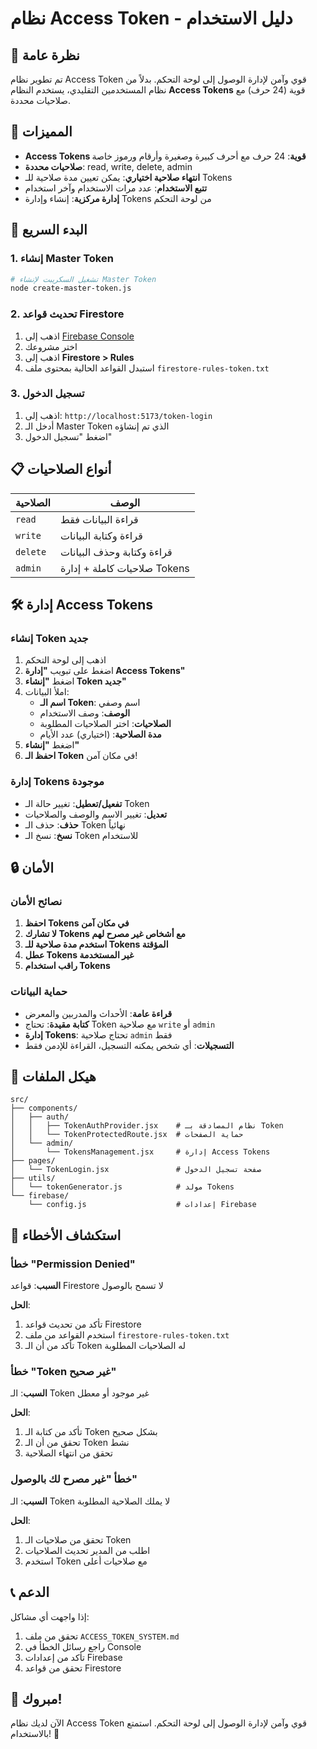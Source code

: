 # نظام Access Token - دليل الاستخدام

## 🎯 نظرة عامة

تم تطوير نظام Access Token قوي وآمن لإدارة الوصول إلى لوحة التحكم. بدلاً من نظام المستخدمين التقليدي، يستخدم النظام **Access Tokens** قوية (24 حرف) مع صلاحيات محددة.

## 🔑 المميزات

- **Access Tokens قوية**: 24 حرف مع أحرف كبيرة وصغيرة وأرقام ورموز خاصة
- **صلاحيات محددة**: read, write, delete, admin
- **انتهاء صلاحية اختياري**: يمكن تعيين مدة صلاحية للـ Tokens
- **تتبع الاستخدام**: عدد مرات الاستخدام وآخر استخدام
- **إدارة مركزية**: إنشاء وإدارة Tokens من لوحة التحكم

## 🚀 البدء السريع

### 1. إنشاء Master Token

```bash
# تشغيل السكريبت لإنشاء Master Token
node create-master-token.js
```

### 2. تحديث قواعد Firestore

1. اذهب إلى [Firebase Console](https://console.firebase.google.com)
2. اختر مشروعك
3. اذهب إلى **Firestore > Rules**
4. استبدل القواعد الحالية بمحتوى ملف `firestore-rules-token.txt`

### 3. تسجيل الدخول

1. اذهب إلى: `http://localhost:5173/token-login`
2. أدخل الـ Master Token الذي تم إنشاؤه
3. اضغط "تسجيل الدخول"

## 📋 أنواع الصلاحيات

| الصلاحية | الوصف |
|---------|-------|
| `read` | قراءة البيانات فقط |
| `write` | قراءة وكتابة البيانات |
| `delete` | قراءة وكتابة وحذف البيانات |
| `admin` | صلاحيات كاملة + إدارة Tokens |

## 🛠️ إدارة Access Tokens

### إنشاء Token جديد

1. اذهب إلى لوحة التحكم
2. اضغط على تبويب **"إدارة Access Tokens"**
3. اضغط **"إنشاء Token جديد"**
4. املأ البيانات:
   - **اسم الـ Token**: اسم وصفي
   - **الوصف**: وصف الاستخدام
   - **الصلاحيات**: اختر الصلاحيات المطلوبة
   - **مدة الصلاحية**: (اختياري) عدد الأيام
5. اضغط **"إنشاء"**
6. **احفظ الـ Token** في مكان آمن!

### إدارة Tokens موجودة

- **تفعيل/تعطيل**: تغيير حالة الـ Token
- **تعديل**: تغيير الاسم والوصف والصلاحيات
- **حذف**: حذف الـ Token نهائياً
- **نسخ**: نسخ الـ Token للاستخدام

## 🔒 الأمان

### نصائح الأمان

1. **احفظ Tokens في مكان آمن**
2. **لا تشارك Tokens مع أشخاص غير مصرح لهم**
3. **استخدم مدة صلاحية للـ Tokens المؤقتة**
4. **عطل Tokens غير المستخدمة**
5. **راقب استخدام Tokens**

### حماية البيانات

- **قراءة عامة**: الأحداث والمدربين والمعرض
- **كتابة مقيدة**: تحتاج Token مع صلاحية `write` أو `admin`
- **إدارة Tokens**: تحتاج صلاحية `admin` فقط
- **التسجيلات**: أي شخص يمكنه التسجيل، القراءة للإدمن فقط

## 📁 هيكل الملفات

```
src/
├── components/
│   ├── auth/
│   │   ├── TokenAuthProvider.jsx    # نظام المصادقة بـ Token
│   │   └── TokenProtectedRoute.jsx  # حماية الصفحات
│   └── admin/
│       └── TokensManagement.jsx     # إدارة Access Tokens
├── pages/
│   └── TokenLogin.jsx               # صفحة تسجيل الدخول
├── utils/
│   └── tokenGenerator.js            # مولد Tokens
└── firebase/
    └── config.js                    # إعدادات Firebase
```

## 🔧 استكشاف الأخطاء

### خطأ "Permission Denied"

**السبب**: قواعد Firestore لا تسمح بالوصول

**الحل**:
1. تأكد من تحديث قواعد Firestore
2. استخدم القواعد من ملف `firestore-rules-token.txt`
3. تأكد من أن الـ Token له الصلاحيات المطلوبة

### خطأ "Token غير صحيح"

**السبب**: الـ Token غير موجود أو معطل

**الحل**:
1. تأكد من كتابة الـ Token بشكل صحيح
2. تحقق من أن الـ Token نشط
3. تحقق من انتهاء الصلاحية

### خطأ "غير مصرح لك بالوصول"

**السبب**: الـ Token لا يملك الصلاحية المطلوبة

**الحل**:
1. تحقق من صلاحيات الـ Token
2. اطلب من المدير تحديث الصلاحيات
3. استخدم Token مع صلاحيات أعلى

## 📞 الدعم

إذا واجهت أي مشاكل:

1. تحقق من ملف `ACCESS_TOKEN_SYSTEM.md`
2. راجع رسائل الخطأ في Console
3. تأكد من إعدادات Firebase
4. تحقق من قواعد Firestore

## 🎉 مبروك!

الآن لديك نظام Access Token قوي وآمن لإدارة الوصول إلى لوحة التحكم. استمتع بالاستخدام! 🚀
